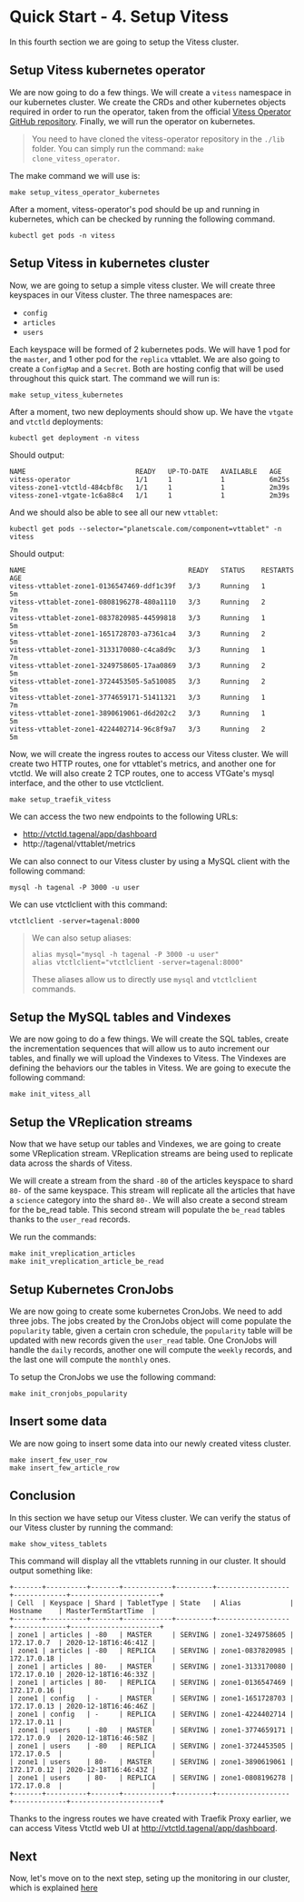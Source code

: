 # Quick Start - 4. Setup Vitess

In this fourth section we are going to setup the Vitess cluster.

## Setup Vitess kubernetes operator

We are now going to do a few things. We will create a `vitess` namespace in our kubernetes cluster. We create the CRDs and other kubernetes objects required in order to run the operator, taken from the official [Vitess Operator GitHub repository](https://github.com/planetscale/vitess-operator). Finally, we will run the operator on kubernetes.

> You need to have cloned the vitess-operator repository in the `./lib` folder. You can simply run the command: `make clone_vitess_operator`.

The make command we will use is:

```
make setup_vitess_operator_kubernetes
```

After a moment, vitess-operator's pod should be up and running in kubernetes, which can be checked by running the following command.

```
kubectl get pods -n vitess
```

## Setup Vitess in kubernetes cluster

Now, we are going to setup a simple vitess cluster. We will create three keyspaces in our Vitess cluster. The three namespaces are:

- `config`
- `articles`
- `users`

Each keyspace will be formed of 2 kubernetes pods. We will have 1 pod for the `master`, and 1 other pod for the `replica` vttablet. We are also going to create a `ConfigMap` and a `Secret`. Both are hosting config that will be used throughout this quick start. The command we will run is:

```
make setup_vitess_kubernetes
```

After a moment, two new deployments should show up. We have the `vtgate` and `vtctld` deployments:

```
kubectl get deployment -n vitess
```
Should output:

```
NAME                           READY   UP-TO-DATE   AVAILABLE   AGE
vitess-operator                1/1     1            1           6m25s
vitess-zone1-vtctld-484cbf8c   1/1     1            1           2m39s
vitess-zone1-vtgate-1c6a88c4   1/1     1            1           2m39s
```

And we should also be able to see all our new `vttablet`:

```
kubectl get pods --selector="planetscale.com/component=vttablet" -n vitess
```

Should output:

```
NAME                                        READY   STATUS    RESTARTS   AGE
vitess-vttablet-zone1-0136547469-ddf1c39f   3/3     Running   1          5m
vitess-vttablet-zone1-0808196278-480a1110   3/3     Running   2          7m
vitess-vttablet-zone1-0837820985-44599818   3/3     Running   1          5m
vitess-vttablet-zone1-1651728703-a7361ca4   3/3     Running   2          5m
vitess-vttablet-zone1-3133170080-c4ca8d9c   3/3     Running   1          7m
vitess-vttablet-zone1-3249758605-17aa0869   3/3     Running   2          5m
vitess-vttablet-zone1-3724453505-5a510085   3/3     Running   2          5m
vitess-vttablet-zone1-3774659171-51411321   3/3     Running   1          7m
vitess-vttablet-zone1-3890619061-d6d202c2   3/3     Running   1          5m
vitess-vttablet-zone1-4224402714-96c8f9a7   3/3     Running   2          5m
```

Now, we will create the ingress routes to access our Vitess cluster. We will create two HTTP routes, one for vttablet's metrics, and another one for vtctld. We will also create 2 TCP routes, one to access VTGate's mysql interface, and the other to use vtctlclient.

```
make setup_traefik_vitess
```

We can access the two new endpoints to the following URLs:

- http://vtctld.tagenal/app/dashboard
- http://tagenal/vttablet/metrics

We can also connect to our Vitess cluster by using a MySQL client with the following command:

```
mysql -h tagenal -P 3000 -u user
```

We can use vtctlclient with this command:

```
vtctlclient -server=tagenal:8000
```

> We can also setup aliases:
> 
> ```
> alias mysql="mysql -h tagenal -P 3000 -u user"
> alias vtctlclient="vtctlclient -server=tagenal:8000"
> ```
> These aliases allow us to directly use `mysql` and `vtctlclient` commands.

## Setup the MySQL tables and Vindexes

We are now going to do a few things. We will create the SQL tables, create the incrementation sequences that will allow us to auto increment our tables, and finally we will upload the Vindexes to Vitess. The Vindexes are defining the behaviors our the tables in Vitess. We are going to execute the following command:

```
make init_vitess_all
```

## Setup the VReplication streams

Now that we have setup our tables and Vindexes, we are going to create some VReplication stream. VReplication streams are being used to replicate data across the shards of Vitess.

We will create a stream from the shard `-80` of the articles keyspace to shard `80-` of the same keyspace. This stream will replicate all the articles that have a `science` category into the shard `80-`. We will also create a second stream for the be_read table. This second stream will populate the `be_read` tables thanks to the `user_read` records.

We run the commands:

```
make init_vreplication_articles
make init_vreplication_article_be_read
```

## Setup Kubernetes CronJobs

We are now going to create some kubernetes CronJobs. We need to add three jobs. The jobs created by the CronJobs object will come populate the `popularity` table, given a certain cron schedule, the `popularity` table will be updated with new records given the `user_read` table. One CronJobs will handle the `daily` records, another one will compute the `weekly` records, and the last one will compute the `monthly` ones.

To setup the CronJobs we use the following command:

```
make init_cronjobs_popularity
```

## Insert some data

We are now going to insert some data into our newly created vitess cluster.

```
make insert_few_user_row
make insert_few_article_row
```

## Conclusion

In this section we have setup our Vitess cluster. We can verify the status of our Vitess cluster by running the command:

```
make show_vitess_tablets
```

This command will display all the vttablets running in our cluster. It should output something like:

```
+-------+----------+-------+------------+---------+------------------+-------------+----------------------+
| Cell  | Keyspace | Shard | TabletType | State   | Alias            | Hostname    | MasterTermStartTime  |
+-------+----------+-------+------------+---------+------------------+-------------+----------------------+
| zone1 | articles | -80   | MASTER     | SERVING | zone1-3249758605 | 172.17.0.7  | 2020-12-18T16:46:41Z |
| zone1 | articles | -80   | REPLICA    | SERVING | zone1-0837820985 | 172.17.0.18 |                      |
| zone1 | articles | 80-   | MASTER     | SERVING | zone1-3133170080 | 172.17.0.10 | 2020-12-18T16:46:33Z |
| zone1 | articles | 80-   | REPLICA    | SERVING | zone1-0136547469 | 172.17.0.16 |                      |
| zone1 | config   | -     | MASTER     | SERVING | zone1-1651728703 | 172.17.0.13 | 2020-12-18T16:46:46Z |
| zone1 | config   | -     | REPLICA    | SERVING | zone1-4224402714 | 172.17.0.11 |                      |
| zone1 | users    | -80   | MASTER     | SERVING | zone1-3774659171 | 172.17.0.9  | 2020-12-18T16:46:58Z |
| zone1 | users    | -80   | REPLICA    | SERVING | zone1-3724453505 | 172.17.0.5  |                      |
| zone1 | users    | 80-   | MASTER     | SERVING | zone1-3890619061 | 172.17.0.12 | 2020-12-18T16:46:43Z |
| zone1 | users    | 80-   | REPLICA    | SERVING | zone1-0808196278 | 172.17.0.8  |                      |
+-------+----------+-------+------------+---------+------------------+-------------+----------------------+
```

Thanks to the ingress routes we have created with Traefik Proxy earlier, we can access Vitess Vtctld web UI at http://vtctld.tagenal/app/dashboard.

## Next

Now, let's move on to the next step, seting up the monitoring in our cluster, which is explained [here](./setup-monitoring.md)